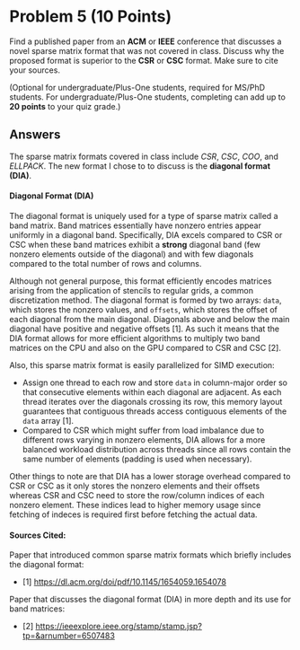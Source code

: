 # Problem 5 (10 Points)

Find a published paper from an **ACM** or **IEEE** conference that discusses a novel sparse matrix format that was not covered in class. Discuss why the proposed format is superior to the **CSR** or **CSC** format. Make sure to cite your sources.

(Optional for undergraduate/Plus-One students, required for MS/PhD students. For undergraduate/Plus-One students, completing can add up to **20 points** to your quiz grade.)

## Answers

The sparse matrix formats covered in class include *CSR*, *CSC*, *COO*, and *ELLPACK*. The new format I chose to to discuss is the **diagonal format (DIA)**.

#### Diagonal Format (DIA)

The diagonal format is uniquely used for a type of sparse matrix called a band matrix. Band matrices essentially have nonzero entries appear uniformly in a diagonal band. Specifically, DIA excels compared to CSR or CSC when these band matrices exhibit a **strong** diagonal band (few nonzero elements outside of the diagonal) and with few diagonals compared to the total number of rows and columns.

Although not general purpose, this format efficiently encodes matrices arising from the application of stencils to regular grids, a common discretization method. The diagonal format is formed by two arrays: `data`, which stores the nonzero values, and `offsets`, which stores the offset of each diagonal from the main diagonal. Diagonals above and below the main diagonal have positive and negative offsets [1]. As such it means that the DIA format allows for more efficient algorithms to multiply two band matrices on the CPU and also on the GPU compared to CSR and CSC [2].

Also, this sparse matrix format is easily parallelized for SIMD execution: 
- Assign one thread to each row and store `data` in column-major order so that consecutive elements within each diagonal are adjacent. As each thread iterates over the diagonals crossing its row, this memory layout guarantees that contiguous threads access contiguous elements of the `data` array [1].
- Compared to CSR which might suffer from load imbalance due to different rows varying in nonzero elements, DIA allows for a more balanced workload distribution across threads since all rows contain the same number of elements (padding is used when necessary).

Other things to note are that DIA has a lower storage overhead compared to CSR or CSC as it only stores the nonzero elements and their offsets whereas CSR and CSC need to store the row/column indices of each nonzero element. These indices lead to higher memory usage since fetching of indeces is required first before fetching the actual data.

#### Sources Cited:
Paper that introduced common sparse matrix formats which briefly includes the diagonal format:
- [1] https://dl.acm.org/doi/pdf/10.1145/1654059.1654078

Paper that discusses the diagonal format (DIA) in more depth and its use for band matrices:
- [2] https://ieeexplore.ieee.org/stamp/stamp.jsp?tp=&arnumber=6507483
